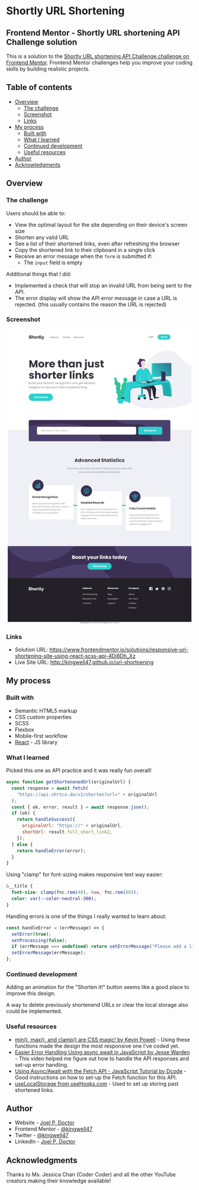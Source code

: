 # Shortly URL Shortening

## Frontend Mentor - Shortly URL shortening API Challenge solution

This is a solution to the [Shortly URL shortening API Challenge challenge on Frontend Mentor](https://www.frontendmentor.io/challenges/url-shortening-api-landing-page-2ce3ob-G). Frontend Mentor challenges help you improve your coding skills by building realistic projects.

## Table of contents

- [Overview](#overview)
  - [The challenge](#the-challenge)
  - [Screenshot](#screenshot)
  - [Links](#links)
- [My process](#my-process)
  - [Built with](#built-with)
  - [What I learned](#what-i-learned)
  - [Continued development](#continued-development)
  - [Useful resources](#useful-resources)
- [Author](#author)
- [Acknowledgments](#acknowledgments)

## Overview

### The challenge

Users should be able to:

- View the optimal layout for the site depending on their device's screen size
- Shorten any valid URL
- See a list of their shortened links, even after refreshing the browser
- Copy the shortened link to their clipboard in a single click
- Receive an error message when the `form` is submitted if:
  - The `input` field is empty

Additional things that I did:

- Implemented a check that will stop an invalid URL from being sent to the API.
- The error display will show the API error message in case a URL is rejected. (this usually contains the reason the URL is rejected)

### Screenshot

![](./Screenshot.jpeg)

### Links

- Solution URL: https://www.frontendmentor.io/solutions/responsive-url-shortening-site-using-react-scss-api-4Di8Dh_Xz
- Live Site URL: http://kingwell47.github.io/url-shortnening

## My process

### Built with

- Semantic HTML5 markup
- CSS custom properties
- SCSS
- Flexbox
- Mobile-first workflow
- [React](https://reactjs.org/) - JS library

### What I learned

Picked this one as API practice and it was really fun overall!

```js
async function getShortenenedUrl(originalUrl) {
  const response = await fetch(
    "https://api.shrtco.de/v2/shorten?url=" + originalUrl
  );
  const { ok, error, result } = await response.json();
  if (ok) {
    return handleSuccess({
      originalUrl: "https://" + originalUrl,
      shortUrl: result.full_short_link2,
    });
  } else {
    return handleError(error);
  }
}
```

Using "clamp" for font-sizing makes responsive text way easier:

```scss
&__title {
  font-size: clamp(fnc.rem(40), 6vw, fnc.rem(80));
  color: var(--color-neutral-300);
}
```

Handling errors is one of the things I really wanted to learn about:

```js
const handleError = (errMessage) => {
  setError(true);
  setProcessing(false);
  if (errMessage === undefined) return setErrorMessage("Please add a link");
  setErrorMessage(errMessage);
};
```

### Continued development

Adding an animation for the "Shorten it!" button seems like a good place to improve this design.

A way to delete previously shortenend URLs or clear the local storage also could be implemented.

### Useful resources

- [min(), max(), and clamp() are CSS magic! by Kevin Powell](https://www.youtube.com/watch?v=U9VF-4euyRo) - Using these functions made the design the most responsive one I've coded yet.
- [Easier Error Handling Using async await in JavaScript by Jesse Warden](https://www.youtube.com/watch?v=0iiZHlT0boc) - This video helped me figure out how to handle the API responses and set-up error handling.
- [Using Async/Await with the Fetch API - JavaScript Tutorial by Dcode](https://www.youtube.com/watch?v=Yp9KIcSKTNo) - Good instructions on how to set-up the Fetch function for this API.
- [useLocalStorage from useHooks.com](https://usehooks.com/useLocalStorage/) - Used to set up storing past shortened links.

## Author

- Website - [Joel P. Doctor](https://joeldoctor.com/)
- Frontend Mentor - [@kingwell47](https://www.frontendmentor.io/profile/kingwell47)
- Twitter - [@kingwell47](https://www.twitter.com/kingwell47)
- LinkedIn - [Joel P. Doctor](https://www.linkedin.com/in/joel-d-05854919/)

## Acknowledgments

Thanks to Ms. Jessica Chan (Coder Coder) and all the other YouTube creators making their knowledge available!
